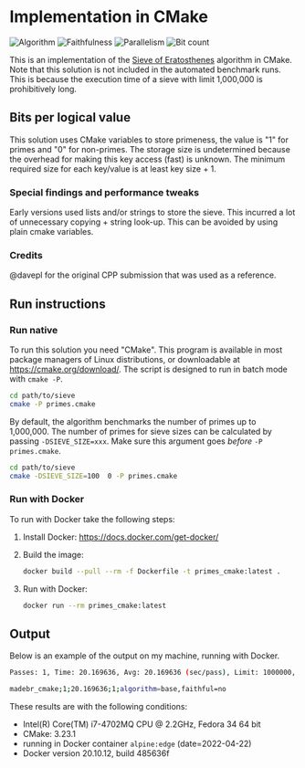 # Implementation in CMake

![Algorithm](https://img.shields.io/badge/Algorithm-base-green)
![Faithfulness](https://img.shields.io/badge/Faithful-no-yellowgreen)
![Parallelism](https://img.shields.io/badge/Parallel-no-green)
![Bit count](https://img.shields.io/badge/Bits-unknown-yellowgreen)

This is an implementation of the [Sieve of Eratosthenes](https://en.wikipedia.org/wiki/Sieve_of_Eratosthenes) algorithm in CMake. Note that this solution is not included in the automated benchmark runs. This is because the execution time of a sieve with limit 1,000,000 is prohibitively long.

## Bits per logical value

This solution uses CMake variables to store primeness, the value is "1" for primes and "0" for non-primes. 
The storage size is undetermined because the overhead for making this key access (fast) is unknown.
The minimum required size for each key/value is at least key size + 1.

### Special findings and performance tweaks

Early versions used lists and/or strings to store the sieve.
This incurred a lot of unnecessary copying + string look-up.
This can be avoided by using plain cmake variables.

### Credits

@davepl for the original CPP submission that was used as a reference.

## Run instructions

### Run native

To run this solution you need "CMake".
This program is available in most package managers of Linux distributions,
or downloadable at https://cmake.org/download/.
The script is designed to run in batch mode with `cmake -P`.

```bash
cd path/to/sieve
cmake -P primes.cmake
```

By default, the algorithm benchmarks the number of primes up to 1,000,000.
The number of primes for sieve sizes can be calculated by passing `-DSIEVE_SIZE=xxx`.
Make sure this argument goes *before* `-P primes.cmake`.

```bash
cd path/to/sieve
cmake -DSIEVE_SIZE=100  0 -P primes.cmake

```

### Run with Docker

To run with Docker take the following steps:

1. Install Docker: <https://docs.docker.com/get-docker/>
2. Build the image:

    ```bash
    docker build --pull --rm -f Dockerfile -t primes_cmake:latest .
    ```

3. Run with Docker:

    ```bash
    docker run --rm primes_cmake:latest
    ```

## Output

Below is an example of the output on my machine, running with Docker.

```bash
Passes: 1, Time: 20.169636, Avg: 20.169636 (sec/pass), Limit: 1000000, Count: 78498, Valid: true

madebr_cmake;1;20.169636;1;algorithm=base,faithful=no
```

These results are with the following conditions:

- Intel(R) Core(TM) i7-4702MQ CPU @ 2.2GHz, Fedora 34 64 bit
- CMake: 3.23.1
- running in Docker container `alpine:edge` (date=2022-04-22)
- Docker version 20.10.12, build 485636f
